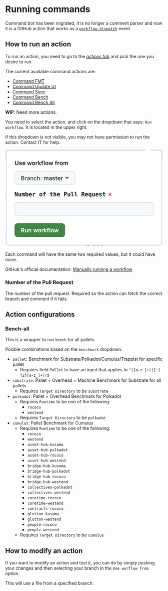 # Running commands

Command bot has been migrated, it is no longer a comment parser and now it is a GitHub action that works as a [`workflow_dispatch`](https://docs.github.com/en/actions/using-workflows/events-that-trigger-workflows#workflow_dispatch) event.

## How to run an action

To run an action, you need to go to the [_actions tab_](https://github.com/paritytech/polkadot-sdk/actions) and pick the one you desire to run.

The current available command actions are:

- [Command FMT](https://github.com/paritytech/polkadot-sdk/actions/workflows/command-fmt.yml)
- [Command Update UI](https://github.com/paritytech/polkadot-sdk/actions/workflows/command-update-ui.yml)
- [Command Sync](https://github.com/paritytech/polkadot-sdk/actions/workflows/command-sync.yml)
- [Command Bench](https://github.com/paritytech/polkadot-sdk/actions/workflows/command-bench.yml)
- [Command Bench All](https://github.com/paritytech/polkadot-sdk/actions/workflows/command-bench-all.yml)

**WIP**: Need more actions.

You need to select the action, and click on the dropdown that says: `Run workflow`. It is located in the upper right.

If this dropdown is not visible, you may not have permission to run the action. Contact IT for help.

![command screenshot](command-screnshot.png)

Each command will have the same two required values, but it could have more.

GitHub's official documentation: [Manually running a workflow](https://docs.github.com/en/actions/using-workflows/manually-running-a-workflow)

### Number of the Pull Request

The number of the pull request. Required so the action can fetch the correct branch and comment if it fails.

## Action configurations

### Bench-all

This is a wrapper to run `bench` for all pallets.

Posible combinations based on the `benchmark` dropdown.

- `pallet`: Benchmark for Substrate/Polkadot/Cumulus/Trappist for specific pallet
  - Requires field `Pallet` to have an input that applies to `^([a-z_]+)([:]{2}[a-z_]+)?$`
- `substrate`: Pallet + Overhead + Machine Benchmark for Substrate for all pallets
  - Requires `Target Directory` to be `substrate`
- `polkadot`: Pallet + Overhead Benchmark for Polkadot
  - Requires `Runtime` to be one of the following:
    - `rococo`
    - `westend`
  - Requires `Target Directory` to be `polkadot`
- `cumulus`: Pallet Benchmark for Cumulus
  - Requires `Runtime` to be one of the following:
    - `rococo`
    - `westend`
    - `asset-hub-kusama`
    - `asset-hub-polkadot`
    - `asset-hub-rococo`
    - `asset-hub-westend`
    - `bridge-hub-kusama`
    - `bridge-hub-polkadot`
    - `bridge-hub-rococo`
    - `bridge-hub-westend`
    - `collectives-polkadot`
    - `collectives-westend`
    - `coretime-rococo`
    - `coretime-westend`
    - `contracts-rococo`
    - `glutton-kusama`
    - `glutton-westend`
    - `people-rococo`
    - `people-westend`
  - Requires `Target Directory` to be `cumulus`

## How to modify an action

If you want to modify an action and test it, you can do by simply pushing your changes and then selecting your branch in the `Use worflow from` option.

This will use a file from a specified branch.
